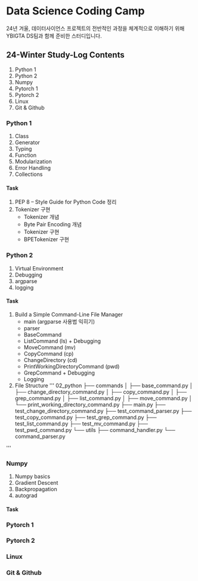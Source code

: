 # Data Science Coding Camp
24년 겨울, 데이터사이언스 프로젝트의 전반적인 과정을 체계적으로 이해하기 위해 YBIGTA DS팀과 함께 준비한 스터디입니다.
## 24-Winter Study-Log Contents 
1. Python 1 
2. Python 2
3. Numpy
4. Pytorch 1
5. Pytorch 2
6. Linux
7. Git & Github

### Python 1 
1. Class
2. Generator
3. Typing
4. Function
5. Modularization
6. Error Handling
7. Collections

#### Task 
1. PEP 8 – Style Guide for Python Code 정리 
2. Tokenizer 구현
   - Tokenizer 개념
   - Byte Pair Encoding 개념
   - Tokenizer 구현
   - BPETokenizer 구현 
   
### Python 2 
1. Virtual Environment
2. Debugging
3. argparse
4. logging

#### Task
1. Build a Simple Command-Line File Manager
   - main (argparse 사용법 익히기)
   - parser
   - BaseCommand
   - ListCommand (ls) + Debugging
   - MoveCommand (mv)
   - CopyCommand (cp)
   - ChangeDirectory (cd)
   - PrintWorkingDirectoryCommand (pwd)
   - GrepCommand + Debugging
   - Logging
2. File Structure
'''
02_python
├── commands
│   ├── base_command.py
│   ├── change_directory_command.py
│   ├── copy_command.py
│   ├── grep_command.py
│   ├── list_command.py
│   ├── move_command.py
│   └── print_working_directory_command.py
├── main.py
├── test_change_directory_command.py
├── test_command_parser.py
├── test_copy_command.py
├── test_grep_command.py
├── test_list_command.py
├── test_mv_command.py
├── test_pwd_command.py
└── utils
    ├── command_handler.py
    └── command_parser.py

'''
### Numpy 
1. Numpy basics
2. Gradient Descent
3. Backpropagation
4. autograd

#### Task 

### Pytorch 1
### Pytorch 2
### Linux 
### Git & Github 

